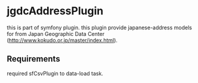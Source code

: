 jgdcAddressPlugin
=================

this is part of symfony plugin.
this plugin provide japanese-address models for from Japan Geographic Data Center (http://www.kokudo.or.jp/master/index.html).

Requirements
------------

required sfCsvPlugin to data-load task.

